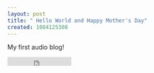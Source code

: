 ```yaml
---
layout: post
title: " Hello World and Happy Mother's Day"
created: 1084125308
---
```

My first audio blog!<br>
<iframe id="a385ec92-bf4f-576f-9420-d766f5bea16a" frameborder="0" height="20" width="144" scroll=no scrolling=no src="http://www.audioblog.com/playweb?player=2&audioid=P596a6489715931803a82f705aaf6fabbZVpwRFREYmN1&buffer=5&fcolor=CCFF33&bcolor=FFFFFF&size=20"></iframe>

